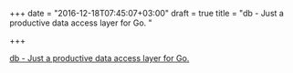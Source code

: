 +++
date = "2016-12-18T07:45:07+03:00"
draft = true
title = "db - Just a productive data access layer for Go. "

+++

<p><a href="https://t.co/pOU8RbiFcP">db - Just a productive data access layer for Go. </a></p>
